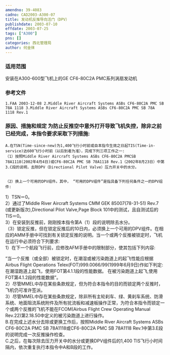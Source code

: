 ```yaml
---
amendno: 39-4083  
cadno: CAD2003-A300-07  
title: 发动机反推导向活门（DPV）  
publishdate: 2003-07-10  
effdate: 2003-07-25  
tags: ["A300"]  
pns: []  
categories: 西北管理局  
author: 何金徕  
---
```

  
### 适用范围  
安装在A300-600型飞机上的GE CF6-80C2A PMC系列涡扇发动机  
  
<!--more-->  
### 参考文件  
    1.FAA 2003-12-08 2.Middle River Aircraft Systems ASBs CF6-80C2A PMC SB 78A 1118 3.Middle River Aircraft Systems ASBs CF6-80C2A PMC SB 78A 1118 Rev.1  
  
### 原因、措施和规定     为防止反推空中意外打开导致飞机失控，除非之前已经完成，本指令要求采取下列措施:  
    A.在TSN(Time-since-new)为1,400飞行小时前或自本指令生效之日起TIS(Time-in-service)达600飞行小时前（以后到者为准），完成下列三项工作之一:  
    （1）按照Middle River Aircraft Systems ASBs CF6-80C2A PMCSB 78A1118(2002年4月4日)或CF6-80C2A PMC SB 78A1118 Rev.1（2002年8月23日）中第3.C段的说明，去除DPV（Directional Pilot Valve）压力开关中的水分。  
  
  
    （2）换上一个可用的DPV组件。其中， “可用的DPV组件”是指具备下列任何条件之一的DPV组件:  
1）TSN＝0。  
       2）通过了Middle River Aircraft Systems CMM GEK 85007(78-31-51) Rev.7 (或更新版次),Directional Pilot Valve,Page Block 101中的测试，且自测试后的TIS＝0。  
3）在安装到反推前，刚刚按本指令第A（1）段的说明除去水分。  
    （3）锁定反推，但在锁定反推后的10日内，必须换上一个可用的DPV组件。在相应的AMM手册中可找到有关锁定反推的说明。当一个或两个反推被锁定时，飞机在运行中必须符合下列要求:  
       1）在下一个航段飞行前，应修改AFM手册中的限制部分，使其包括下列内容:  
  
“当一个反推（或全部）被锁定时，在潮湿或被污染跑道上的起飞性能应根据Airbus Flight Operations Telex(FOT)999.0066/99(1999年6月9日)作如下判定:  
在潮湿跑道上起飞，使用FOT第4.1.1段的性能数据。 在被污染跑道上起飞,使用FOT第4.1.2段的性能数据”。  
2）尽管MMEL中存在某些条款规定，但为符合本指令的目的而锁定两个反推时，飞机仍可准许签派。  
3）尽管MMEL中存在某些条款规定，除非所有主轮刹车、绿、黄刹车系统、防滑系统、地面阻流系统附件及所有扰流板和减速板操作正常，为符合本指令而锁定一个或两个反推的飞机不能在FCOM(Airbus Flight Crew Operating Manual Rev.22)第2.18.50中定义的被污染跑道上进行操作。  
    B.在完成上述水分去除或更换工作后，按照Middle River Aircraft Systems ASBs CF6-80C2A PMC SB 78A1118或CF6-80C2A PMC SB 78A1118 Rev.1中第3.E段的说明完成一次反推操作检查。  
    C.之后，在每次除去压力开关中的水分或更换DPV组件后的1,400 TIS飞行小时间隔内，依次重复执行本指令中A和B段的工作。  
  
